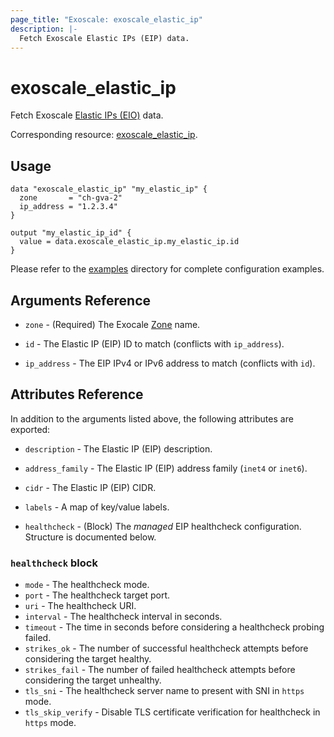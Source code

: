 ```yaml
---
page_title: "Exoscale: exoscale_elastic_ip"
description: |-
  Fetch Exoscale Elastic IPs (EIP) data.
---
```


# exoscale\_elastic\_ip

Fetch Exoscale [Elastic IPs (EIO)](https://community.exoscale.com/documentation/compute/eip/) data.

Corresponding resource: [exoscale_elastic_ip](../resources/elastic_ip.md).


## Usage

```hcl
data "exoscale_elastic_ip" "my_elastic_ip" {
  zone       = "ch-gva-2"
  ip_address = "1.2.3.4"
}

output "my_elastic_ip_id" {
  value = data.exoscale_elastic_ip.my_elastic_ip.id
}
```

Please refer to the [examples](https://github.com/exoscale/terraform-provider-exoscale/tree/master/examples/)
directory for complete configuration examples.


## Arguments Reference

[zone]: https://www.exoscale.com/datacenters/

* `zone` - (Required) The Exocale [Zone][zone] name.

* `id` - The Elastic IP (EIP) ID to match (conflicts with `ip_address`).
* `ip_address` - The EIP IPv4 or IPv6 address to match (conflicts with `id`).


## Attributes Reference

In addition to the arguments listed above, the following attributes are exported:

* `description` - The Elastic IP (EIP) description.

* `address_family` - The Elastic IP (EIP) address family (`inet4` or `inet6`).
* `cidr` - The Elastic IP (EIP) CIDR.
* `labels` - A map of key/value labels.
* `healthcheck` - (Block) The *managed* EIP healthcheck configuration. Structure is documented below.

### `healthcheck` block

* `mode` - The healthcheck mode.
* `port` - The healthcheck target port.
* `uri` - The healthcheck URI.
* `interval` - The healthcheck interval in seconds.
* `timeout` - The time in seconds before considering a healthcheck probing failed.
* `strikes_ok` - The number of successful healthcheck attempts before considering the target healthy.
* `strikes_fail` - The number of failed healthcheck attempts before considering the target unhealthy.
* `tls_sni` - The healthcheck server name to present with SNI in `https` mode.
* `tls_skip_verify` - Disable TLS certificate verification for healthcheck in `https` mode.
